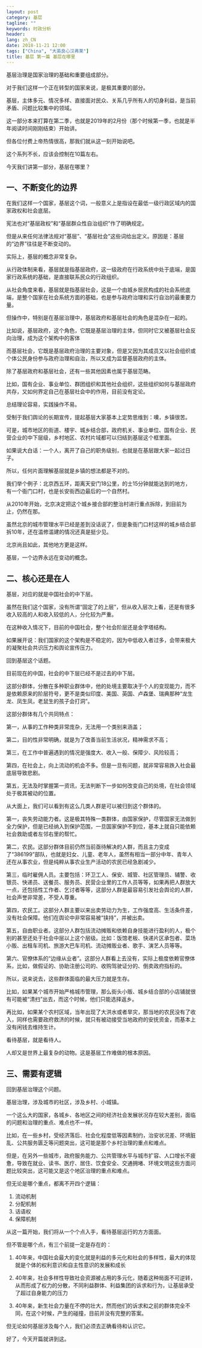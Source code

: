 ```yaml
---
layout: post
category: 基层
tagline: ""
keywords: 时政分析
header:
lang: zh_CN 
date: 2018-11-21 12:00
tags: ["China", "大英良心汉弗莱"]
title: 基层 第一篇 基层在哪里 
---
```


基层治理是国家治理的基础和重要组成部分。

对于我们这样一个正在转型的国家来说，是极其重要的部分。

基层，主体多元、情况多样、直接面对民众、关系几乎所有人的切身利益，是当前矛盾、问题比较集中的领域。

这一部分本来打算在第二季，也就是2019年的2月份（那个时候第一季，也就是半年阅读时间刚刚结束）开始讲。

但各位付费上帝热情很高，那我们就从这一刻开始说吧。

这个系列不长，应该会控制在10篇左右。

今天我们讲第一部分，基层在哪里？

## 一、不断变化的边界

在我们这样一个国家，基层这个词，一般意义上是指设在最低一级行政区域内的国家政权和社会底层。

宪法也对“基层政权”和“基层群众性自治组织”作了明确规定。

但是从来任何法律法规对“基层”、“基层社会”这些词给出定义。原因是：基层的“边界”往往是不断变动的。

实际上，基层的概念非常复杂。

从行政体制来看，基层就是指基层政府，这一级政府在行政系统中处于底端，是国家行政系统的基础，是直接联系民众的行政组织。

从社会角度来看，基层就是指基层社会，这是一个由城乡居民构成的社会系统底端，是整个国家在社会系统方面的基础，也是参与政府治理和实行自治的最重要力量。

但操作中，特别是在基层治理中，基层政府和基层社会的角色是混杂在一起的。

比如说，基层政府，这个角色，它既是基层治理的主体，但同时它又被基层社会反向治理，成为这个架构中的客体

而基层社会，它既是基层政府治理的主要对象，但是又因为其成员又以社会组织或个体公民身份参与政府治理和自治，所以又成为监督基层政府的主体。

除了基层政府和基层社会，还有一些其他因素也属于基层范畴。

比如，国有企业、事业单位、群团组织和其他社会组织，这些组织如何与基层政府共存，又如何界定自己在基层社会中的作用，目前没有定论。

总结理论容易，实践操作不易。

受制于我们舆论的长期宣传，提起基层大家基本上定势思维到：噢，乡镇很苦。

可是，城市地区的街道、楼宇、城乡结合部，政府机关、事业单位、国有企业、民营企业的中下层级，乡村地区、农村片域都可以归结到基层这个框里面。

如果说大白话：一个人，离开了自己的职务级别，也就是在基层跟大家一起过日子。

所以，任何片面理解基层就是乡镇的想法都是不对的。

我们举个例子：北京西五环，距离天安门18公里，的士15分钟就能达到的地方，有一个衙门口村，也是长安街西边最后的一个自然村。

从2010年开始，北京决定把这个城乡接合部的整治村进行重点拆除，到目前为止，仍然在那。

虽然北京的城市管理水平已经是差到没话说了，但是象衙门口村这样的城乡结合部拆10年，还在滥修滥建的情况还真是挺少见。

北京尚且如此，其他地方更是这样。

基层，一个边界永远在变动的概念。

## 二、核心还是在人

基层，对应的就是中国社会的中下层。

虽然在我们这个国家，没有所谓“固定了的上层”，但从收入层次上看，还是有很多收入较高的人和收入较低的人，分化较为严重。

在这种收入情况下，目前的中国社会，整个社会阶层还是金字塔结构。

如果展开说：我们国家的这个架构是不稳定的，因为中低收入者过多，会带来极大的凝聚社会共识压力和舆论宣传压力。

回到基层这个话题。

目前现在的中国，社会的中下层已经不是过去的中下层。

这部分群体，分散在多种职业群体中，他的处境主要取决于个人的变现能力，而不是依赖原来的阶层符号，更不是类似印度、美国、英国、卢森堡、瑞典那种“龙生龙、凤生凤，老鼠生的孩子会打洞”。

这部分群体有几个共同特点：

第一，从事的工作种类非常庞杂，无法用一个类别来涵盖；

第二，目的性非常明确，就是为了改善当前生活状况，精神需求不高；

第三，在工作中普遍遇到的情况是强度大、收入一般、保障少、风险较高；

第四，在社会上，向上流动的机会不多。但是一旦有问题，就非常容易跌入社会最底层导致悲剧。

第五，无法及时掌握第一资讯，无法判断下一步如何改变自己的处境，在社会领域处于极其被动的位置。

从大面上，我们可以看到有这么几类人群是可以被归到这个群体的。

第一，丧失劳动能力者。这是极其特殊一类群体，由国家保护，尽管国家无法做到全力保护，但是已经纳入到保护范围，一旦国家保护不到位，基本上就自只能依赖社会救助或者左邻右里的帮忙。

第二，农民。这部分群体目前仍然当前亟待解决的人群，而且主力变成了“386199”部队，也就是妇女、儿童、老年人，虽然有相当一部分中年、青年人还在从事农业，但是纯粹从事农业生产活动的农民已经急剧减少。

第三，临时雇佣人员。主要包括：环卫工人、保安、城管、社区管理员、辅警、收银员、快递员、送餐员、服务员、民营企业里的工作人员等等，如果再把人群放大一点，还包括性工作者、乞讨者等等，这部分人群是最容易引发社会舆论的人群，社会声誉非常差，不受人尊重。

第四，农民工。这部分人群主要以来出卖劳动力为生，工作强度高、生活条件差，没有社会保障。他们在舆论中非常容易被“挟持”，并被出卖。

第五，自由职业者。这部分人群包括流动摊贩和依赖自身技能进行盈利的人，极个别的甚至还处于社会中层以上这个层级。比如：饭馆老板、快递片区承包者、菜场小贩、出租车司机、旅游大巴车司机、流动摊贩业者、歌手、演艺人员等等。

第六、官僚体系的“边缘从业者”。这部分人群看上去没有，实际上极度依赖官僚体系，比如，做假证的、协助注册公司的、收购驾驶证分的、倒卖政府指标的。

所以，说来说去，这些群体面临的最大压力就是生存。

比如，如果某个城市开始严格城市管理，那么街头小贩、城乡结合部的小店铺就很有可能被“清扫”出去，而这个时候，他们只能选择返乡。

再比如，如果某个农村区域，当年出现了大洪水或者旱灾，那当地的农民没有了收入，同样也需要政府救济的时候，就只有被动接受当地政府的安抚资金，而基本上没有闲钱去维持生计。

看待基层，就是看待人。

人却又是世界上最复杂的动物。这是基层工作难做的根本原因。

## 三、需要有逻辑

回到基层治理这个问题。

基层治理，涉及城市的社区，涉及乡村、小城镇。

一个这么大的国家，各城乡、各地区之间的经济社会发展状况存在较大差别，面临的问题和治理的重点、难点也不一样。

比如，在一些乡村，受经济落后、社会化程度低等因素制约，治安状况差、环境脏乱、公共服务匮乏等问题突出，这可能是那个乡村治理的重点和难点。

但是，在另外一些城市，政府服务能力、公共管理水平与城市扩容、人口增长不疲惫，导致在就业、读书、医疗、居住、饮食安全、交通拥堵、环境文明这些方面问题比较突出，这可能又是这个地区治理的重点和难点。

但无论是哪个重点，都离不开四个逻辑：

1. 流动机制
2. 分配机制
3. 话语权
4. 保障机制

从这一篇开始，我们将从一个个点入手，看待基层运行的方方面面。

但不管是哪个点，有三个前提一定是存在的：

1. 40年来，中国社会最大的变化就是利益的多元化和社会的多样性，最大的体现就是个体的权利意识和自主性意识的发展和成长

2. 40年来，社会多样性导致社会资源被占用的多元化，随着这种局面不可逆转，从而形成了权力的分散，不同利益群体、利益集团的诉求和行为，让基层承受了超过自身能力的压力

3. 40年来，新生社会力量在不停的壮大，然而他们的诉求和之前的群体完全不同，在这个时候，产生的碰撞，目前并没有完整的答案。

但无论如何基层涉及每个人，我们必须去正确看待和认识它。

好了，今天开篇就讲到这。

